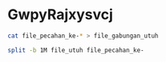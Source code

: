 # GwpyRajxysvcj
```bash
cat file_pecahan_ke-* > file_gabungan_utuh
```
```bash
split -b 1M file_utuh file_pecahan_ke-
```
<!--https://chatgpt.com/share/68a5af83-5d48-800d-87a9-cc47a0d6a6b6-->

